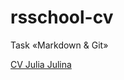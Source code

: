# rsschool-cv
Task «Markdown &amp; Git»

[CV Julia Julina](https://ju-ju-v.github.io/rsschool-cv/cv)
